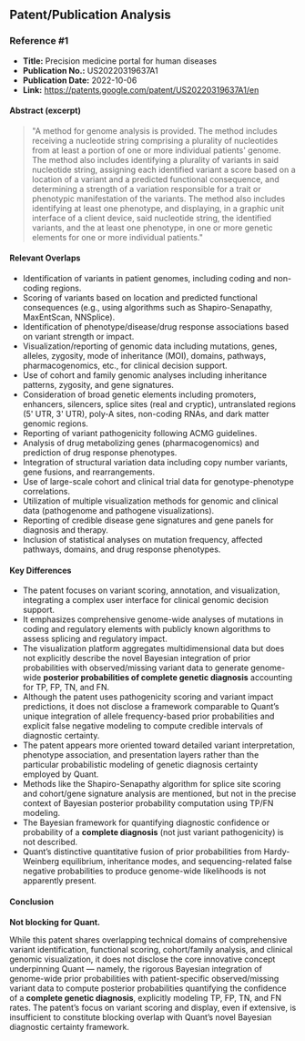 ## Patent/Publication Analysis

### Reference #1

- **Title:** Precision medicine portal for human diseases
- **Publication No.:** US20220319637A1
- **Publication Date:** 2022-10-06
- **Link:** https://patents.google.com/patent/US20220319637A1/en

#### Abstract (excerpt)

> "A method for genome analysis is provided. The method includes receiving a nucleotide string comprising a plurality of nucleotides from at least a portion of one or more individual patients' genome. The method also includes identifying a plurality of variants in said nucleotide string, assigning each identified variant a score based on a location of a variant and a predicted functional consequence, and determining a strength of a variation responsible for a trait or phenotypic manifestation of the variants. The method also includes identifying at least one phenotype, and displaying, in a graphic unit interface of a client device, said nucleotide string, the identified variants, and the at least one phenotype, in one or more genetic elements for one or more individual patients."

#### Relevant Overlaps

- Identification of variants in patient genomes, including coding and non-coding regions.
- Scoring of variants based on location and predicted functional consequences (e.g., using algorithms such as Shapiro-Senapathy, MaxEntScan, NNSplice).
- Identification of phenotype/disease/drug response associations based on variant strength or impact.
- Visualization/reporting of genomic data including mutations, genes, alleles, zygosity, mode of inheritance (MOI), domains, pathways, pharmacogenomics, etc., for clinical decision support.
- Use of cohort and family genomic analyses including inheritance patterns, zygosity, and gene signatures.
- Consideration of broad genetic elements including promoters, enhancers, silencers, splice sites (real and cryptic), untranslated regions (5' UTR, 3' UTR), poly-A sites, non-coding RNAs, and dark matter genomic regions.
- Reporting of variant pathogenicity following ACMG guidelines.
- Analysis of drug metabolizing genes (pharmacogenomics) and prediction of drug response phenotypes.
- Integration of structural variation data including copy number variants, gene fusions, and rearrangements.
- Use of large-scale cohort and clinical trial data for genotype-phenotype correlations.
- Utilization of multiple visualization methods for genomic and clinical data (pathogenome and pathogene visualizations).
- Reporting of credible disease gene signatures and gene panels for diagnosis and therapy.
- Inclusion of statistical analyses on mutation frequency, affected pathways, domains, and drug response phenotypes.

#### Key Differences

- The patent focuses on variant scoring, annotation, and visualization, integrating a complex user interface for clinical genomic decision support.
- It emphasizes comprehensive genome-wide analyses of mutations in coding and regulatory elements with publicly known algorithms to assess splicing and regulatory impact.
- The visualization platform aggregates multidimensional data but does not explicitly describe the novel Bayesian integration of prior probabilities with observed/missing variant data to generate genome-wide **posterior probabilities of complete genetic diagnosis** accounting for TP, FP, TN, and FN.
- Although the patent uses pathogenicity scoring and variant impact predictions, it does not disclose a framework comparable to Quant’s unique integration of allele frequency-based prior probabilities and explicit false negative modeling to compute credible intervals of diagnostic certainty.
- The patent appears more oriented toward detailed variant interpretation, phenotype association, and presentation layers rather than the particular probabilistic modeling of genetic diagnosis certainty employed by Quant.
- Methods like the Shapiro-Senapathy algorithm for splice site scoring and cohort/gene signature analysis are mentioned, but not in the precise context of Bayesian posterior probability computation using TP/FN modeling.
- The Bayesian framework for quantifying diagnostic confidence or probability of a **complete diagnosis** (not just variant pathogenicity) is not described.
- Quant’s distinctive quantitative fusion of prior probabilities from Hardy-Weinberg equilibrium, inheritance modes, and sequencing-related false negative probabilities to produce genome-wide likelihoods is not apparently present.

#### Conclusion

**Not blocking for Quant.**

While this patent shares overlapping technical domains of comprehensive variant identification, functional scoring, cohort/family analysis, and clinical genomic visualization, it does not disclose the core innovative concept underpinning Quant — namely, the rigorous Bayesian integration of genome-wide prior probabilities with patient-specific observed/missing variant data to compute posterior probabilities quantifying the confidence of a **complete genetic diagnosis**, explicitly modeling TP, FP, TN, and FN rates. The patent’s focus on variant scoring and display, even if extensive, is insufficient to constitute blocking overlap with Quant’s novel Bayesian diagnostic certainty framework.
